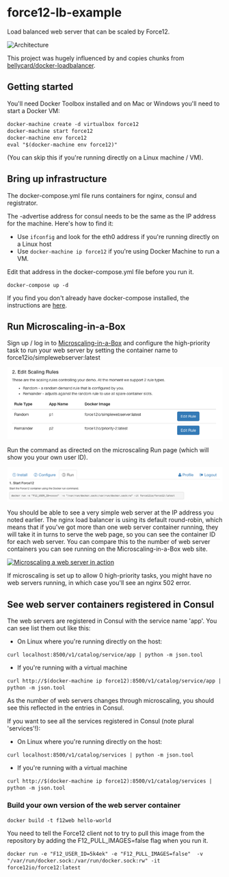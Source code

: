 # force12-lb-example
Load balanced web server that can be scaled by Force12. 

![Architecture](pictures/force12-lb-example.png)

This project was hugely influenced by and copies chunks from [bellycard/docker-loadbalancer](http://github.com/bellycard/docker-loadbalancer). 

## Getting started

You'll need Docker Toolbox installed and on Mac or Windows you'll need to start a Docker VM: 

```
docker-machine create -d virtualbox force12
docker-machine start force12
docker-machine env force12
eval "$(docker-machine env force12)"
```
(You can skip this if you're running directly on a Linux machine / VM). 

## Bring up infrastructure

The docker-compose.yml file runs containers for nginx, consul and registrator. 

The -advertise address for consul needs to be the same as the IP address for the machine. Here's how to find it:

* Use `ifconfig` and look for the eth0 address if you're running directly on a Linux host
* Use `docker-machine ip force12` if you're using Docker Machine to run a VM. 

Edit that address in the docker-compose.yml file before you run it.

```
docker-compose up -d
```

If you find you don't already have docker-compose installed, the instructions are [here](https://docs.docker.com/compose/install/).

## Run Microscaling-in-a-Box

Sign up / log in to [Microscaling-in-a-Box](http://app.force12.io) and configure the high-priority task to run your web server by setting 
the container name to force12io/simplewebserver:latest

![Scaling rules](pictures/scaling-rules.png)

Run the command as directed on the microscaling Run page (which will show you your own user ID).  

![Run microscaling-in-a-box](pictures/run-command.png)

You should be able to see a very simple web server at the IP address you noted earlier. The nginx load balancer is using its default round-robin, 
which means that if you've got more than one web server container running, they will take it in turns to serve the web page, so you can see
the container ID for each web server.  You can compare this to the number of web server containers you can see running on the Microscaling-in-a-Box web site.

[![Microscaling a web server in action](http://img.youtube.com/vi/AuXvYNRUpJ0/0.jpg)](http://www.youtube.com/watch?v=AuXvYNRUpJ0)

If microscaling is set up to allow 0 high-priority tasks, you might have no web servers running, in which case you'll see an nginx 502 error.  

## See web server containers registered in Consul

The web servers are registered in Consul with the service name 'app'. You can see list them out like this:

* On Linux where you're running directly on the host:
```
curl localhost:8500/v1/catalog/service/app | python -m json.tool
```

* If you're running with a virtual machine
```
curl http://$(docker-machine ip force12):8500/v1/catalog/service/app | python -m json.tool
```

As the number of web servers changes through microscaling, you should see this reflected in the entries in Consul.

If you want to see all the services registered in Consul (note plural 'services'!):

* On Linux where you're running directly on the host:
```
curl localhost:8500/v1/catalog/services | python -m json.tool
```

* If you're running with a virtual machine
```
curl http://$(docker-machine ip force12):8500/v1/catalog/services | python -m json.tool
```

### Build your own version of the web server container

```
docker build -t f12web hello-world
```

You need to tell the Force12 client not to try to pull this image from the repository by adding the F12_PULL_IMAGES=false flag when you run it.

```
docker run -e "F12_USER_ID=5k4ek" -e "F12_PULL_IMAGES=false"  -v "/var/run/docker.sock:/var/run/docker.sock:rw" -it force12io/force12:latest
```




